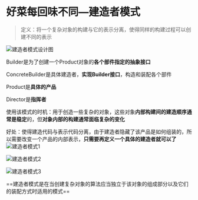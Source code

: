 # 好菜每回味不同—建造者模式

> 定义：将一个复杂对象的构建与它的表示分离，使得同样的构建过程可以创建不同的表示

![建造者模式设计图](C:\Typora\设计模式picture\第十三章\建造者模式设计图.png)

Builder是为了创建一个Product对象的**各个部件指定的抽象接口**

ConcreteBuilder是具体建造者，**实现Builder接口**，构造和装配各个部件

Product是**具体的产品**

Director是**指挥者**

使用该模式的时机：用于创造一些复杂的对象，这些对象**内部构建间的建造顺序通常是稳定**的，但**对象内部的构建通常面临复杂的变化**

好处：使得建造代码与表示代码分离，由于建造者隐藏了该产品是如何组装的，所以需要改变一个产品的内部表示，**只需要再定义一个具体的建造者就可以了**![建造者模式1](C:\Typora\设计模式picture\第十三章\建造者模式1.png)

![建造者模式2](C:\Typora\设计模式picture\第十三章\建造者模式2.png)

![建造者模式3](C:\Typora\设计模式picture\第十三章\建造者模式3.png)

==建造者模式是在当创建复杂对象的算法应当独立于该对象的组成部分以及它们的装配方式时适用的模式==
